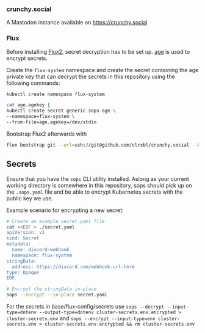 ### crunchy.social

A Mastodon instance available on https://crunchy.social

### Flux

Before installing [Flux2](https://fluxcd.io), secret decryption has to be set up. [age](https://github.com/FiloSottile/age) is used to encrypt secrets.

Create the `flux-system` namespace and create the secret containing the age private key that can decrypt the secrets in this repository using the following commands:

```bash
kubectl create namespace flux-system

cat age.agekey |
kubectl create secret generic sops-age \
--namespace=flux-system \
--from-file=age.agekey=/dev/stdin
```

Bootstrap Flux2 afterwards with

```bash
flux bootstrap git --url=ssh://git@github.com/clrxbl/crunchy.social --branch=main --ssh-key-algorithm ed25519 --path=base
```

## Secrets

Ensure that you have the `sops` CLI utility installed.
Aslong as your current working directory is somewhere in this repository, sops should pick up on the `.sops.yaml` file and be able to encrypt Kubernetes secrets with the public key we use.

Example scenario for encrypting a new secret:

```bash
# Create an example secret.yaml file
cat <<EOF > ./secret.yaml
apiVersion: v1
kind: Secret
metadata:
  name: discord-webhook
  namespace: flux-system
stringData:
  address: https://discord.com/webhook-url-here
type: Opaque
EOF

# Encrypt the stringData in-place
sops --encrypt --in-place secret.yaml
```

For the secrets in base/flux-config/secrets use
`sops --decrypt --input-type=dotenv --output-type=dotenv cluster-secrets.env.encrypted > cluster-secrets.env`
and
`sops --encrypt --input-type=env cluster-secrets.env > cluster-secrets.env.encrypted && rm cluster-secrets.env`
